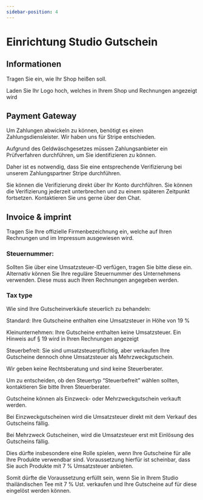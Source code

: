 ```yaml
---
sidebar-position: 4
---
```


# Einrichtung Studio Gutschein

## Informationen

Tragen Sie ein, wie Ihr Shop heißen soll.

Laden Sie Ihr Logo hoch, welches in Ihrem Shop und Rechnungen angezeigt wird

  

## Payment Gateway

Um Zahlungen abwickeln zu können, benötigt es einen Zahlungsdiensleister. Wir haben uns für Stripe entschieden.

Aufgrund des Geldwäschgesetzes müssen Zahlungsanbieter ein Prüfverfahren durchführen, um Sie identifizieren zu können.

Daher ist es notwendig, dass Sie eine entsprechende Verifizierung bei unserem Zahlungspartner Stripe durchführen.

Sie können die Verifizierung direkt über Ihr Konto durchführen. Sie können die Verifizierung jederzeit unterbrechen und zu einem späteren Zeitpunkt fortsetzen. Kontaktieren Sie uns gerne über den Chat.

  

## Invoice & imprint

Tragen Sie Ihre offizielle Firmenbezeichnung ein, welche auf Ihren Rechnungen und im Impressum ausgewiesen wird.

### Steuernummer:

Sollten Sie über eine Umsatzsteuer-ID verfügen, tragen Sie bitte diese ein. Alternativ können Sie Ihre reguläre Steuernummer des Unternehmens verwenden. Diese muss auch Ihren Rechnungen angegeben werden.

  

### Tax type

Wie sind Ihre Gutscheinverkäufe steuerlich zu behandeln:

Standard: Ihre Gutscheine enthalten eine Umsatzsteuer in Höhe von 19 %

Kleinunternehmen: Ihre Gutscheine enthalten keine Umsatzsteuer. Ein Hinweis auf § 19 wird in Ihren Rechnungen angezeigt

Steuerbefreit: Sie sind umsatzsteuerpflichtig, aber verkaufen Ihre Gutscheine dennoch ohne Umsatzsteuer als Mehrzweckgutschein.

Wir geben keine Rechtsberatung und sind keine Steuerberater.

Um zu entscheiden, ob den Steuertyp “Steuerbefreit” wählen sollten, kontaktieren Sie bitte Ihren Steuerberater.

Gutscheine können als Einzweck- oder Mehrzweckgutschein verkauft werden.

Bei Einzweckgutscheinen wird die Umsatzsteuer direkt mit dem Verkauf des Gutscheins fällig.

Bei Mehrzweck Gutscheinen, wird die Umsatzsteuer erst mit Einlösung des Gutscheins fällig.

Dies dürfte insbesondere eine Rolle spielen, wenn Ihre Gutscheine für alle Ihre Produkte verwendbar sind. Voraussetzung hierfür ist scheinbar, dass Sie auch Produkte mit 7 % Umsatzsteuer anbieten.

Somit dürfte die Voraussetzung erfüllt sein, wenn Sie in Ihrem Studio thailändischen Tee mit 7 % Ust. verkaufen und Ihre Gutscheine auf für diese eingelöst werden können.
